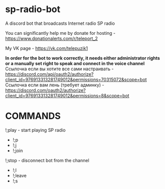 # sp-radio-bot
A discord bot that broadcasts Internet radio SP radio

You can significantly help me by donate for hosting - https://www.donationalerts.com/r/teleport_2

My VK page - https://vk.com/telepuzik1

**In order for the bot to work correctly, it needs either administrator rights or a manually set right to speak and connect in the voice channel**
Ссылочка если вы хотите все сами настраивать - https://discord.com/api/oauth2/authorize?client_id=976913313281749012&permissions=70315072&scope=bot
Ссылочка если вам лень (требует админку) -  https://discord.com/oauth2/authorize?client_id=976913313281749012&permissions=8&scope=bot


# COMMANDS

!;play - start playing SP radio
- !;p
- !;j
- !;join

!;stop - disconnect bot from the channel
- !;l
- !;leave
- !;s
